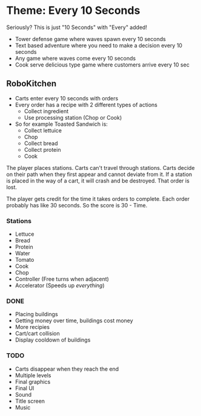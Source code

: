 # Theme: Every 10 Seconds
Seriously? This is just "10 Seconds" with "Every" added!

- Tower defense game where waves spawn every 10 seconds
- Text based adventure where you need to make a decision every 10 seconds
- Any game where waves come every 10 seconds
- Cook serve delicious type game where customers arrive every 10 sec

## RoboKitchen
- Carts enter every 10 seconds with orders
- Every order has a recipe with 2 different types of actions
  - Collect ingredient
  - Use processing station (Chop or Cook)
- So for example Toasted Sandwich is:
  - Collect lettuice
  - Chop
  - Collect bread
  - Collect protein
  - Cook

The player places stations. Carts can't travel through stations. Carts decide on their path when they first appear and cannot deviate from it. If a station is placed in the way of a cart, it will crash and be destroyed. That order is lost.

The player gets credit for the time it takes orders to complete. Each order probably has like 30 seconds. So the score is 30 - Time.

### Stations
- Lettuce
- Bread
- Protein
- Water
- Tomato
- Cook
- Chop
- Controller (Free turns when adjacent)
- Accelerator (Speeds up _everything_)

### DONE
- Placing buildings
- Getting money over time, buildings cost money
- More recipies
- Cart/cart collision
- Display cooldown of buildings

### TODO
- Carts disappear when they reach the end
- Multiple levels
- Final graphics
- Final UI
- Sound
- Title screen
- Music
